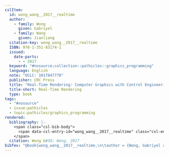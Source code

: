 ```yaml
---
cslItem:
  id: wong_wang__2017__realtime
  author:
    - family: Wong
      given: Gabriyel
    - family: Wang
      given: Jianliang
  citation-key: wong_wang__2017__realtime
  ISBN: 978-1-351-83174-1
  issued:
    date-parts:
      - - 2017
  keyword: "#nosource;collection::pathicles::graphics_programming"
  language: English
  note: "OCLC: 1017847770"
  publisher: CRC Press
  title: "Real-Time Rendering: Computer Graphics with Control Engineering"
  title-short: Real-Time Rendering
  type: book
tags:
  - "#nosource"
  - issue:pathicles
  - topic:pathicles/graphics_programming
rendered:
  bibliography: |-
    <span class="csl-bib-body">
      <span data-csl-entry-id="wong_wang__2017__realtime" class="csl-entry">Wong, G., &#38; Wang, J. 2017. <i>Real-Time Rendering: Computer Graphics with Control Engineering</i>. CRC Press.</span>
    </span>
  citation: Wong &#38; Wang, 2017
bibTex: "@book{wong_wang__2017__realtime,\n\tauthor = {Wong, Gabriyel and Wang, Jianliang},\n\tyear = {2017},\n\tnote = {OCLC: 1017847770},\n\tpublisher = {CRC Press},\n\ttitle = {Real-{Time} {Rendering}: Computer {Graphics} with {Control} {Engineering}},\n}\n\n"
---
```

